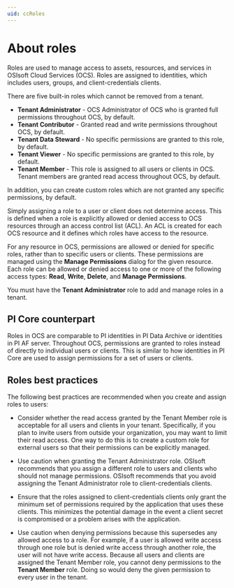 ```yaml
---
uid: ccRoles
---
```

# About roles

Roles are used to manage access to assets, resources, and services in OSIsoft Cloud Services (OCS). Roles are assigned to identities, which includes users, groups, and client-credentials clients. <!--- Josh Kim Mar19021: Similar to the comment as before where it seemed to me that this sentence implied roles were the primary factor in getting access, when in fact it is the roles of the users compared against the provisioned ACL that grants access. Do we want to communicate this? --->

There are five built-in roles which cannot be removed from a tenant.

- **Tenant Administrator** - OCS Administrator of OCS who is granted full permissions throughout OCS, by default.
- **Tenant Contributor** - Granted read and write permissions throughout OCS, by default.
- **Tenant Data Steward** - No specific permissions are granted to this role, by default.
- **Tenant Viewer** - No specific permissions are granted to this role, by default.
- **Tenant Member** - This role is assigned to all users or clients in OCS. Tenant members are granted read access throughout OCS, by default.

In addition, you can create custom roles which are not granted any specific permissions, by default. 

Simply assigning a role to a user or client does not determine access. This is defined when a role is explicitly allowed or denied access to OCS resources through an access control list (ACL). An ACL is created for each OCS resource and it defines which roles have access to the resource. <!-- Josh: I think I'd like to keep the discussion about ACLs brief. Can you tell me if what I've said here is correct? -->
<!--- Josh Kim Mar19021: Perfect! --->

For any resource in OCS, permissions are allowed or denied for specific roles, rather than to specific users or clients. These permissions are managed using the **Manage Permissions** dialog for the given resource. Each role can be allowed or denied access to one or more of the following access types: **Read**, **Write**, **Delete**, and **Manage Permissions**.

You must have the **Tenant Administrator** role to add and manage roles in a tenant.

## <a name="roles-pi-core"></a>PI Core counterpart

Roles in OCS are comparable to PI identities in PI Data Archive or identities in PI AF server. Throughout OCS, permissions are granted to roles instead of directly to individual users or clients. This is similar to how identities in PI Core are used to assign permissions for a set of users or clients.

## <a name="roles-bp"></a>Roles best practices

The following best practices are recommended when you create and assign roles to users:

- Consider whether the read access granted by the Tenant Member role is acceptable for all users and clients in your tenant. Specifically, if you plan to invite users from outside your organization, you may want to limit their read access. One way to do this is to create a custom role for external users so that their permissions can be explicitly managed.

- Use caution when granting the Tenant Administrator role. OSIsoft recommends that you assign a different role to users and clients who should not manage permissions. OSIsoft recommends that you avoid assigning the Tenant Administrator role to client-credentials clients.

- Ensure that the roles assigned to client-credentials clients only grant the minimum set of permissions required by the application that uses these clients. This minimizes the potential damage in the event a client secret is compromised or a problem arises with the application.

- Use caution when denying permissions because this supersedes any allowed access to a role. For example, if a user is allowed write access through one role but is denied write access through another role, the user will not have write access. Because all users and clients are assigned the Tenant Member role, you cannot deny permissions to the **Tenant Member** role. Doing so would deny the given permission to every user in the tenant.

